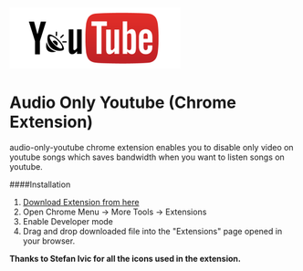 ![alt text](https://raw.githubusercontent.com/Ashish-Bansal/audio-only-youtube/master/logo.png "Audio Only Youtube")

Audio Only Youtube (Chrome Extension)
=======================================

audio-only-youtube chrome extension enables you to disable only video on youtube songs which saves bandwidth when you want to listen songs on youtube.

####Installation

1. [Download Extension from here](https://github.com/Ashish-Bansal/audio-only-youtube/raw/master/audio-only-youtube.crx)
2. Open Chrome Menu -> More Tools -> Extensions
3. Enable Developer mode
4. Drag and drop downloaded file into the "Extensions" page opened in your browser.


**Thanks to Stefan Ivic for all the icons used in the extension.**

